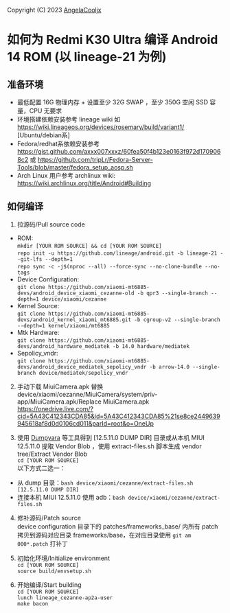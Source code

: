 Copyright (C) 2023 [AngelaCooljx](https://github.com/AngelaCooljx)

# 如何为 Redmi K30 Ultra 编译 Android 14 ROM (以 lineage-21 为例)

## 准备环境
- 最低配置 16G 物理内存 + 设置至少 32G SWAP ，至少 350G 空闲 SSD 容量，CPU 无要求
- 环境搭建依赖安装参考 lineage wiki 如 https://wiki.lineageos.org/devices/rosemary/build/variant1/ [Ubuntu/debian系]  
- Fedora/redhat系依赖安装参考 https://gist.github.com/axxx007xxxz/60fea50f4b123e0163f972d1709068c2 或 https://github.com/tripLr/Fedora-Server-Tools/blob/master/fedora_setup_aosp.sh  
- Arch Linux 用户参考 archlinux wiki: https://wiki.archlinux.org/title/Android#Building

## 如何编译
1. 拉源码/Pull source code
- ROM:  
`mkdir [YOUR ROM SOURCE] && cd [YOUR ROM SOURCE]`  
`repo init -u https://github.com/lineage/android.git -b lineage-21 --git-lfs --depth=1`  
`repo sync -c -j$(nproc --all) --force-sync --no-clone-bundle --no-tags`  
- Device Configuration:  
`git clone https://github.com/xiaomi-mt6885-devs/android_device_xiaomi_cezanne-old -b qpr3 --single-branch --depth=1 device/xiaomi/cezanne`
- Kernel Source:  
`git clone https://github.com/xiaomi-mt6885-devs/android_kernel_xiaomi_mt6885.git -b cgroup-v2 --single-branch --depth=1 kernel/xiaomi/mt6885`
- Mtk Hardware:  
`git clone https://github.com/xiaomi-mt6885-devs/android_hardware_mediatek -b 14.0 hardware/mediatek`
- Sepolicy_vndr:  
`git clone https://github.com/xiaomi-mt6885-devs/android_device_mediatek_sepolicy_vndr -b arrow-14.0 --single-branch device/mediatek/sepolicy_vndr`

2. 手动下载 MiuiCamera.apk 替换 device/xiaomi/cezanne/MiuiCamera/system/priv-app/MiuiCamera.apk/Replace MiuiCamera.apk  
https://onedrive.live.com/?cid=5A43C412343CDA85&id=5A43C412343CDA85%21se8ce2449639945618af8d0d0106cd011&parId=root&o=OneUp

3. 使用 [Dumpyara](https://github.com/AndroidDumps/dumpyara) 等工具得到 [12.5.11.0 DUMP DIR] 目录或从本机 MIUI 12.5.11.0 提取 Vendor Blob ，使用 extract-files.sh 脚本生成 vendor tree/Extract Vendor Blob  
`cd [YOUR ROM SOURCE]`  
以下方式二选一：  
- 从 dump 目录：`bash device/xiaomi/cezanne/extract-files.sh [12.5.11.0 DUMP DIR]`
- 连接本机 MIUI 12.5.11.0 使用 adb：`bash device/xiaomi/cezanne/extract-files.sh`

4. 修补源码/Patch source  
  device configuration 目录下的 patches/frameworks_base/ 内所有 patch 拷贝到源码对应目录 frameworks/base，在对应目录使用 `git am 000*.patch` 打补丁

5. 初始化环境/Initialize environment  
`cd [YOUR ROM SOURCE]`  
`source build/envsetup.sh`  

6. 开始编译/Start building  
`cd [YOUR ROM SOURCE]`  
`lunch lineage_cezanne-ap2a-user`  
`make bacon`
